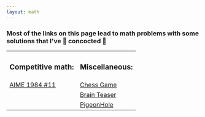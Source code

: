 ```yaml
---
layout: math
---
```


<h3 class="math-intro">
    Most of the links on this page lead to math problems with some solutions that I've &#129514; concocted
    &#129514;
</h3>
<table class="math-problems">
    <tr>
        <th>
            <h3>Competitive math:</h3>
        </th>
        <th>
            <h3>Miscellaneous:</h3>
        </th>
    </tr>
    <tr>
        <td>
            <a class="mathlinks" href="/math/A1">AIME 1984 #11</a>
        </td>
        <td> <a class="mathlinks" href="/math/M1">Chess Game</a>
        </td>
    </tr>
    <tr>
        <td>
        </td>
        <td>
            <a class ="mathlinks" href="/math/M2">Brain Teaser</a>
        </td>
    </tr>
    <tr>
        <td>
        </td>
        <td>
            <a class ="mathlinks" href="/math/M3">PigeonHole</a>
        </td>
    </tr>
</table>